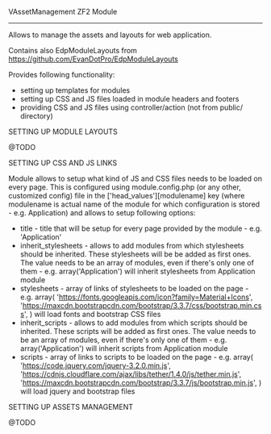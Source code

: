 VAssetManagement ZF2 Module
***************************

Allows to manage the assets and layouts for web application.

Contains also EdpModuleLayouts from https://github.com/EvanDotPro/EdpModuleLayouts

Provides following functionality:
- setting up templates for modules
- setting up CSS and JS files loaded in module headers and footers
- providing CSS and JS files using controller/action (not from public/ directory)



SETTING UP MODULE LAYOUTS

@TODO



SETTING UP CSS AND JS LINKS

Module allows to setup what kind of JS and CSS files needs to be loaded on every page.
This is configured using module.config.php (or any other, customized config) file
in the ['head_values'][modulename] key (where modulename is actual name of the module
for which configuration is stored - e.g. Application) and allows to setup following options:
- title - title that will be setup for every page provided by the module - e.g. 'Application'
- inherit_stylesheets - allows to add modules from which stylesheets should be inherited. These
	stylesheets will be be added as first ones. The value needs to be an array of modules, even
	if there's only one of them - e.g.
	array('Application')
	will inherit stylesheets from Application module
- stylesheets - array of links of stylesheets to be loaded on the page - e.g.
	array(
		'https://fonts.googleapis.com/icon?family=Material+Icons',
		'https://maxcdn.bootstrapcdn.com/bootstrap/3.3.7/css/bootstrap.min.css',
	)
	will load fonts and bootstrap CSS files
- inherit_scripts - allows to add modules from which scripts should be inherited. These scripts
	will be added as first ones. The value needs to be an array of modules, even if there's only
	one of them - e.g.
	array('Application')
	will inherit scripts from Application module
- scripts - array of links to scripts to be loaded on the page - e.g.
	array(
		'https://code.jquery.com/jquery-3.2.0.min.js',
		'https://cdnjs.cloudflare.com/ajax/libs/tether/1.4.0/js/tether.min.js',
		'https://maxcdn.bootstrapcdn.com/bootstrap/3.3.7/js/bootstrap.min.js',
	)
	will load jquery and bootstrap files




SETTING UP ASSETS MANAGEMENT

@TODO
